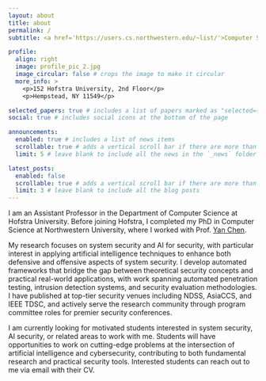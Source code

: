 ```yaml
---
layout: about
title: about
permalink: /
subtitle: <a href='https://users.cs.northwestern.edu/~list/'>Computer Science Department, Hofstra University</a>

profile:
  align: right
  image: profile_pic_2.jpg
  image_circular: false # crops the image to make it circular
  more_info: >
    <p>152 Hofstra University, 2nd Floor</p>
    <p>Hempstead, NY 11549</p>

selected_papers: true # includes a list of papers marked as "selected={true}"
social: true # includes social icons at the bottom of the page

announcements:
  enabled: true # includes a list of news items
  scrollable: true # adds a vertical scroll bar if there are more than 3 news items
  limit: 5 # leave blank to include all the news in the `_news` folder

latest_posts:
  enabled: false
  scrollable: true # adds a vertical scroll bar if there are more than 3 new posts items
  limit: 3 # leave blank to include all the blog posts
---
```


I am an Assistant Professor in the Department of Computer Science at Hofstra University. Before joining Hofstra, I completed my PhD in Computer Science at Northwestern University, where I worked with Prof. [Yan Chen](https://users.cs.northwestern.edu/~ychen/).

My research focuses on system security and AI for security, with particular interest in applying artificial intelligence techniques to enhance both defensive and offensive aspects of system security. I develop automated frameworks that bridge the gap between theoretical security concepts and practical real-world applications, with work spanning automated penetration testing, intrusion detection systems, and security evaluation methodologies. I have published at top-tier security venues including NDSS, AsiaCCS, and IEEE TDSC, and actively serve the research community through program committee roles for premier security conferences.

I am currently looking for motivated students interested in system security, AI security, or related areas to work with me. Students will have opportunities to work on cutting-edge problems at the intersection of artificial intelligence and cybersecurity, contributing to both fundamental research and practical security tools. Interested students can reach out to me via email with their CV.